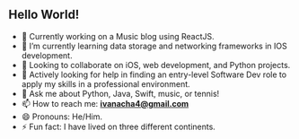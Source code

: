 ## Hello World!
- 🔭 Currently working on a Music blog using ReactJS.
- 🌱 I’m currently learning data storage and networking frameworks in IOS development.
- 👯 Looking to collaborate on iOS, web development, and Python projects.
- 🤔 Actively looking for help in finding an entry-level Software Dev role to apply my skills in a professional environment.
- 💬 Ask me about Python, Java, Swift, music, or tennis!
- 📫 How to reach me: **ivanacha4@gmail.com**
- 😄 Pronouns: He/Him.
- ⚡ Fun fact: I have lived on three different continents.

